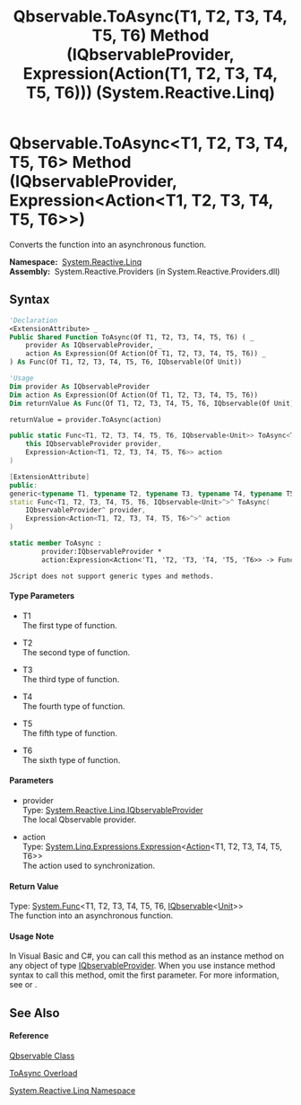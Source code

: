﻿---
title: Qbservable.ToAsync(T1, T2, T3, T4, T5, T6) Method (IQbservableProvider, Expression(Action(T1, T2, T3, T4, T5, T6))) (System.Reactive.Linq)
TOCTitle: ToAsync(T1, T2, T3, T4, T5, T6) Method (IQbservableProvider, Expression(Action(T1, T2, T3, T4, T5, T6)))
ms:assetid: M:System.Reactive.Linq.Qbservable.ToAsync``6(System.Reactive.Linq.IQbservableProvider,System.Linq.Expressions.Expression{System.Action{``0,``1,``2,``3,``4,``5}})
ms:mtpsurl: https://msdn.microsoft.com/en-us/library/Hh244243(v=VS.103)
ms:contentKeyID: 36069877
ms.date: 06/28/2011
mtps_version: v=VS.103
dev_langs:
- vb
- csharp
- c++
- fsharp
- jscript
---

# Qbservable.ToAsync\<T1, T2, T3, T4, T5, T6\> Method (IQbservableProvider, Expression\<Action\<T1, T2, T3, T4, T5, T6\>\>)

Converts the function into an asynchronous function.

**Namespace:**  [System.Reactive.Linq](hh211929\(v=vs.103\).md)  
**Assembly:**  System.Reactive.Providers (in System.Reactive.Providers.dll)

## Syntax

``` vb
'Declaration
<ExtensionAttribute> _
Public Shared Function ToAsync(Of T1, T2, T3, T4, T5, T6) ( _
    provider As IQbservableProvider, _
    action As Expression(Of Action(Of T1, T2, T3, T4, T5, T6)) _
) As Func(Of T1, T2, T3, T4, T5, T6, IQbservable(Of Unit))
```

``` vb
'Usage
Dim provider As IQbservableProvider
Dim action As Expression(Of Action(Of T1, T2, T3, T4, T5, T6))
Dim returnValue As Func(Of T1, T2, T3, T4, T5, T6, IQbservable(Of Unit))

returnValue = provider.ToAsync(action)
```

``` csharp
public static Func<T1, T2, T3, T4, T5, T6, IQbservable<Unit>> ToAsync<T1, T2, T3, T4, T5, T6>(
    this IQbservableProvider provider,
    Expression<Action<T1, T2, T3, T4, T5, T6>> action
)
```

``` c++
[ExtensionAttribute]
public:
generic<typename T1, typename T2, typename T3, typename T4, typename T5, typename T6>
static Func<T1, T2, T3, T4, T5, T6, IQbservable<Unit>^>^ ToAsync(
    IQbservableProvider^ provider, 
    Expression<Action<T1, T2, T3, T4, T5, T6>^>^ action
)
```

``` fsharp
static member ToAsync : 
        provider:IQbservableProvider * 
        action:Expression<Action<'T1, 'T2, 'T3, 'T4, 'T5, 'T6>> -> Func<'T1, 'T2, 'T3, 'T4, 'T5, 'T6, IQbservable<Unit>> 
```

``` jscript
JScript does not support generic types and methods.
```

#### Type Parameters

  - T1  
    The first type of function.

<!-- end list -->

  - T2  
    The second type of function.

<!-- end list -->

  - T3  
    The third type of function.

<!-- end list -->

  - T4  
    The fourth type of function.

<!-- end list -->

  - T5  
    The fifth type of function.

<!-- end list -->

  - T6  
    The sixth type of function.

#### Parameters

  - provider  
    Type: [System.Reactive.Linq.IQbservableProvider](hh212104\(v=vs.103\).md)  
    The local Qbservable provider.  

<!-- end list -->

  - action  
    Type: [System.Linq.Expressions.Expression](https://msdn.microsoft.com/en-us/library/Bb335710)\<[Action](https://msdn.microsoft.com/en-us/library/Dd269635)\<T1, T2, T3, T4, T5, T6\>\>  
    The action used to synchronization.  

#### Return Value

Type: [System.Func](https://msdn.microsoft.com/en-us/library/Dd269654)\<T1, T2, T3, T4, T5, T6, [IQbservable](hh229328\(v=vs.103\).md)\<[Unit](hh211727\(v=vs.103\).md)\>\>  
The function into an asynchronous function.  

#### Usage Note

In Visual Basic and C\#, you can call this method as an instance method on any object of type [IQbservableProvider](hh212104\(v=vs.103\).md). When you use instance method syntax to call this method, omit the first parameter. For more information, see [](https://msdn.microsoft.com/en-us/library/Bb384936) or [](https://msdn.microsoft.com/en-us/library/Bb383977).

## See Also

#### Reference

[Qbservable Class](hh211693\(v=vs.103\).md)

[ToAsync Overload](hh229832\(v=vs.103\).md)

[System.Reactive.Linq Namespace](hh211929\(v=vs.103\).md)

